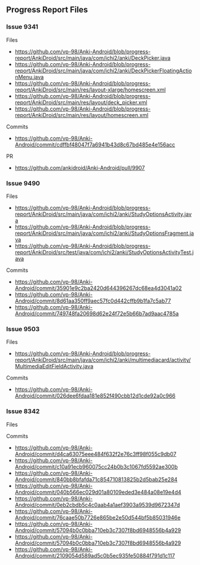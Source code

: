 ## Progress Report Files
 
 ### Issue 9341
  Files 
  * https://github.com/vp-98/Anki-Android/blob/progress-report/AnkiDroid/src/main/java/com/ichi2/anki/DeckPicker.java
  * https://github.com/vp-98/Anki-Android/blob/progress-report/AnkiDroid/src/main/java/com/ichi2/anki/DeckPickerFloatingActionMenu.java
  * https://github.com/vp-98/Anki-Android/blob/progress-report/AnkiDroid/src/main/res/layout-xlarge/homescreen.xml
  * https://github.com/vp-98/Anki-Android/blob/progress-report/AnkiDroid/src/main/res/layout/deck_picker.xml
  * https://github.com/vp-98/Anki-Android/blob/progress-report/AnkiDroid/src/main/res/layout/homescreen.xml
  
  Commits 
  * https://github.com/vp-98/Anki-Android/commit/cdffbf48047f7a6941b43d8c67bd485e4e156acc
  
  PR 
  * https://github.com/ankidroid/Anki-Android/pull/9907 
  
  
  ### Issue 9490
   Files 
    
* https://github.com/vp-98/Anki-Android/blob/progress-report/AnkiDroid/src/main/java/com/ichi2/anki/StudyOptionsActivity.java
* https://github.com/vp-98/Anki-Android/blob/progress-report/AnkiDroid/src/main/java/com/ichi2/anki/StudyOptionsFragment.java
* https://github.com/vp-98/Anki-Android/blob/progress-report/AnkiDroid/src/test/java/com/ichi2/anki/StudyOptionsActivityTest.java 
    
 Commits
    
* https://github.com/vp-98/Anki-Android/commit/35901e9c2ba2420d644396267dc68ea4d3041a02
* https://github.com/vp-98/Anki-Android/commit/8d61aa350ff9aec57fc0d442cffb9b1fa7c5ab77
* https://github.com/vp-98/Anki-Android/commit/749748fa20698d62e24f72e5b66b7ad9aac4785a
    
    
### Issue 9503

Files 
* https://github.com/vp-98/Anki-Android/blob/progress-report/AnkiDroid/src/main/java/com/ichi2/anki/multimediacard/activity/MultimediaEditFieldActivity.java

Commits 
* https://github.com/vp-98/Anki-Android/commit/026dee6fdaa181e852f490cbb12d1cde92a0c966
        
        

### Issue 8342

Files 

Commits 
* https://github.com/vp-98/Anki-Android/commit/d4ca63075eee484f632f2e76c3ff98f055c9db07
* https://github.com/vp-98/Anki-Android/commit/c10a91ecb960075cc24b0b3c1067fd5592ae300b
* https://github.com/vp-98/Anki-Android/commit/840bb8bfafda71c854710813825b2d5bab25e284
* https://github.com/vp-98/Anki-Android/commit/040b566ec029d01a80109eded3e484a08e19e4d4
* https://github.com/vp-98/Anki-Android/commit/0eb2cbdb5c4c0aab4a1aef3903a9539d9672347d
* https://github.com/vp-98/Anki-Android/commit/76caae50b7726e865be2e50d544bf5b85031946e
* https://github.com/vp-98/Anki-Android/commit/57094b0c0bba710eb3c7307f8bd6948556b4a929
* https://github.com/vp-98/Anki-Android/commit/57094b0c0bba710eb3c7307f8bd6948556b4a929
* https://github.com/vp-98/Anki-Android/commit/2109054d589ad5c0b5ec935fe50884f791d1c117

